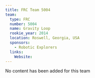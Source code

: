 ```yaml
---
title: FRC Team 5004
team:
  type: FRC
  number: 5004
  name: Gravity Loop
  rookie_year: 2014
  location: Roswell, Georgia, USA
  sponsors:
    - Robotic Explorers
  links:
    Website: 
---
```

No content has been added for this team